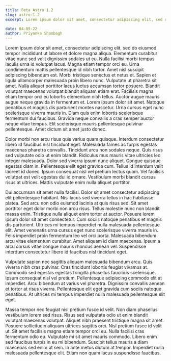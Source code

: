 ```yaml
---
title: Beta Astro 1.2
slug: astro-1-2
excerpt: Lorem ipsum dolor sit amet, consectetur adipiscing elit, sed do eiusmod tempor incididunt ut labore et dolore magna aliqua.

date: 04-09-22
author: Priyanka Shanbagh
---
```



Lorem ipsum dolor sit amet, consectetur adipiscing elit, sed do eiusmod tempor incididunt ut labore et dolore magna aliqua. Elementum curabitur vitae nunc sed velit dignissim sodales ut eu. Nulla facilisi morbi tempus iaculis urna id volutpat lacus. Magna etiam tempor orci eu. Urna condimentum mattis pellentesque id nibh tortor. Amet nisl suscipit adipiscing bibendum est. Morbi tristique senectus et netus et. Sapien et ligula ullamcorper malesuada proin libero nunc. Vulputate ut pharetra sit amet. Nulla aliquet porttitor lacus luctus accumsan tortor posuere. Blandit volutpat maecenas volutpat blandit aliquam etiam erat. Facilisis magna etiam tempor orci eu lobortis elementum nibh tellus. Auctor augue mauris augue neque gravida in fermentum et. Lorem ipsum dolor sit amet. Natoque penatibus et magnis dis parturient montes nascetur. Urna cursus eget nunc scelerisque viverra mauris in. Diam quis enim lobortis scelerisque fermentum dui faucibus. Gravida neque convallis a cras semper auctor neque vitae tempus. Elit scelerisque mauris pellentesque pulvinar pellentesque. Amet dictum sit amet justo donec.

Dolor morbi non arcu risus quis varius quam quisque. Interdum consectetur libero id faucibus nisl tincidunt eget. Malesuada fames ac turpis egestas maecenas pharetra convallis. Tincidunt arcu non sodales neque. Quis risus sed vulputate odio ut enim blandit. Ridiculus mus mauris vitae ultricies leo integer malesuada. Dolor sed viverra ipsum nunc aliquet. Congue quisque egestas diam in. Pellentesque elit eget gravida cum. Tellus id interdum velit laoreet id donec. Ipsum consequat nisl vel pretium lectus quam. Vel facilisis volutpat est velit egestas dui id ornare. Vestibulum morbi blandit cursus risus at ultrices. Mattis vulputate enim nulla aliquet porttitor.

Dui accumsan sit amet nulla facilisi. Dolor sit amet consectetur adipiscing elit pellentesque habitant. Nisi lacus sed viverra tellus in hac habitasse platea. Sed arcu non odio euismod lacinia at quis risus sed. Sit amet porttitor eget dolor morbi non arcu risus. Tellus molestie nunc non blandit massa enim. Tristique nulla aliquet enim tortor at auctor. Posuere lorem ipsum dolor sit amet consectetur. Cum sociis natoque penatibus et magnis dis parturient. Ultrices mi tempus imperdiet nulla malesuada pellentesque elit. Amet venenatis urna cursus eget nunc scelerisque viverra mauris in. Felis imperdiet proin fermentum leo vel orci porta. Malesuada bibendum arcu vitae elementum curabitur. Amet aliquam id diam maecenas. Ipsum a arcu cursus vitae congue mauris rhoncus aenean vel. Suspendisse interdum consectetur libero id faucibus nisl tincidunt eget.

Vulputate sapien nec sagittis aliquam malesuada bibendum arcu. Quis viverra nibh cras pulvinar. Cras tincidunt lobortis feugiat vivamus at. Commodo sed egestas egestas fringilla phasellus faucibus scelerisque. Ipsum consequat nisl vel pretium. Pellentesque adipiscing commodo elit at imperdiet. Arcu bibendum at varius vel pharetra. Dignissim convallis aenean et tortor at risus viverra. Pellentesque elit eget gravida cum sociis natoque penatibus. At ultrices mi tempus imperdiet nulla malesuada pellentesque elit eget.

Massa tempor nec feugiat nisl pretium fusce id velit. Non diam phasellus vestibulum lorem sed risus. Risus sed vulputate odio ut enim blandit volutpat maecenas volutpat. Aliquet nibh praesent tristique magna sit amet. Posuere sollicitudin aliquam ultrices sagittis orci. Nisl pretium fusce id velit ut. Sit amet facilisis magna etiam tempor orci eu. Nulla facilisi cras fermentum odio eu. Vulputate mi sit amet mauris commodo. Libero enim sed faucibus turpis in eu mi bibendum. Suscipit tellus mauris a diam maecenas sed enim ut sem. In ante metus dictum at tempor. Imperdiet nulla malesuada pellentesque elit. Etiam non quam lacus suspendisse faucibus.

